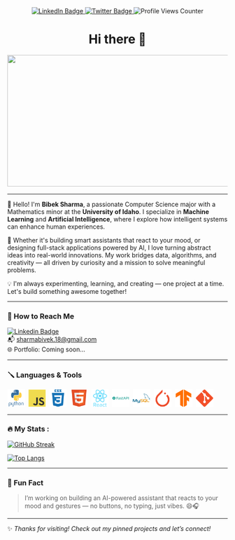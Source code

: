 <div align="center">
  <div id="badges">
    <a href="https://www.linkedin.com/in/bibek-sharma-5b382a152/">
      <img src="https://img.shields.io/badge/LinkedIn-blue?style=flat&logo=linkedin" alt="LinkedIn Badge"/>
    </a>
    <a href="https://x.com/sharma_biv4149">
      <img src="https://img.shields.io/badge/Twitter-blue?style=flat&logo=twitter" alt="Twitter Badge"/>
    </a>
    <img src="https://komarev.com/ghpvc/?username=Bibek246&style=flat-square&color=blue" alt="Profile Views Counter"/>
  </div>
</div>

<h1 align="center">Hi there 👋</h1>

<div align="center">
  <img src="https://media.giphy.com/media/qgQUggAC3Pfv687qPC/giphy.gif" width="600" height="300"/>
</div>

---

👋 Hello! I'm **Bibek Sharma**, a passionate Computer Science major with a Mathematics minor at the **University of Idaho**. I specialize in **Machine Learning** and **Artificial Intelligence**, where I explore how intelligent systems can enhance human experiences.

🚀 Whether it's building smart assistants that react to your mood, or designing full-stack applications powered by AI, I love turning abstract ideas into real-world innovations. My work bridges data, algorithms, and creativity — all driven by curiosity and a mission to solve meaningful problems.

💡 I'm always experimenting, learning, and creating — one project at a time. Let's build something awesome together!

---

### 🔗 How to Reach Me

[![Linkedin Badge](https://img.shields.io/badge/-Bibek%20Sharma-blue?style=flat&logo=Linkedin&logoColor=white)](https://www.linkedin.com/in/bibeksharma)  
📬 sharmabivek.18@gmail.com  
🌐 Portfolio: Coming soon...

---

### 🪛 Languages & Tools

<div>
  <img src="https://github.com/devicons/devicon/blob/master/icons/python/python-original-wordmark.svg" title="Python" alt="Python" width="40" height="40"/>&nbsp;
  <img src="https://github.com/devicons/devicon/blob/master/icons/javascript/javascript-original.svg" title="JavaScript" alt="JavaScript" width="40" height="40"/>&nbsp;
  <img src="https://github.com/devicons/devicon/blob/master/icons/css3/css3-plain-wordmark.svg"  title="CSS3" alt="CSS" width="40" height="40"/>&nbsp;
  <img src="https://github.com/devicons/devicon/blob/master/icons/html5/html5-original.svg" title="HTML5" alt="HTML" width="40" height="40"/>&nbsp;
  <img src="https://github.com/devicons/devicon/blob/master/icons/react/react-original-wordmark.svg" title="React" alt="React" width="40" height="40"/>&nbsp;
  <img src="https://github.com/devicons/devicon/blob/master/icons/fastapi/fastapi-original-wordmark.svg" title="FastAPI" alt="FastAPI" width="40" height="40"/>&nbsp;
  <img src="https://github.com/devicons/devicon/blob/master/icons/mysql/mysql-original-wordmark.svg" title="MySQL"  alt="MySQL" width="40" height="40"/>&nbsp;
  <img src="https://github.com/devicons/devicon/blob/master/icons/pytorch/pytorch-original.svg" title="PyTorch" alt="PyTorch" width="40" height="40"/>&nbsp;
  <img src="https://github.com/devicons/devicon/blob/master/icons/tensorflow/tensorflow-original.svg" title="TensorFlow" alt="TensorFlow" width="40" height="40"/>&nbsp;
  <img src="https://github.com/devicons/devicon/blob/master/icons/git/git-original.svg" title="Git" alt="Git" width="40" height="40"/>
</div>

---

### 🔥 My Stats : 

[![GitHub Streak](http://github-readme-streak-stats.herokuapp.com?user=Bibek246&theme=shades-of-purple&border_radius=4.6&mode=weekly)](https://git.io/streak-stats)

[![Top Langs](https://github-readme-stats.vercel.app/api/top-langs/?username=Bibek246&layout=compact&theme=vision-friendly-dark)](https://github.com/anuraghazra/github-readme-stats)

---

### 🧠 Fun Fact

> I’m working on building an AI-powered assistant that reacts to your mood and gestures — no buttons, no typing, just vibes. 😄🎧

---

✨ *Thanks for visiting! Check out my pinned projects and let’s connect!*
